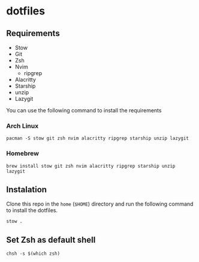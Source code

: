 # dotfiles

## Requirements

- Stow
- Git
- Zsh
- Nvim
  - ripgrep
- Alacritty
- Starship
- unzip
- Lazygit

You can use the following command to install the requirements

### Arch Linux

```shell
pacman -S stow git zsh nvim alacritty ripgrep starship unzip lazygit
```

### Homebrew

```shell
brew install stow git zsh nvim alacritty ripgrep starship unzip lazygit
```

## Instalation

Clone this repo in the `home` (`$HOME`) directory and run the following command to install the dotfiles.

```shell
stow .
```

## Set Zsh as default shell

```shell
chsh -s $(which zsh)
```

